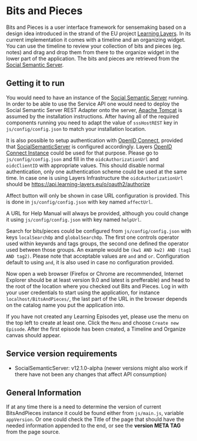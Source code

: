 Bits and Pieces
===============

Bits and Pieces is a user interface framework for sensemaking based on a design idea introduced in the strand of the EU project [Learning Layers](http://learning-layers.eu/). In its current implementation it comes with a timeline and an organizing widget. You can use the timeline to review your collection of bits and pieces (eg. notes) and drag and drop them from there to the organize widget in the lower part of the application. The bits and pieces are retrieved from the [Social Semantic Server](https://github.com/learning-layers/SocialSemanticServer).


Getting it to run
-----------------

You would need to have an instance of the [Social Semantic Server](https://github.com/learning-layers/SocialSemanticServer) running. In order to be able to use the Service API one would need to deploy the Social Semantic Server REST Adapter onto the server, [Apache Tomcat](http://tomcat.apache.org/) is assumed by the installation instructions. After having all of the required components running you need to adapt the value of `sssHostREST` key  in `js/config/config.json` to match your installation location.

It is also possible to setup authentication with [OpenID Connect](http://openid.net/connect/), provided that [SocialSemanticServer](https://github.com/learning-layers/SocialSemanticServer) is configured accordingly. Layers [OpenID Connect Instance](https://api.learning-layers.eu/o/oauth2/) could be used for that purpose. Please go to `js/config/config.json` and fill in the `oidcAuthorizationUrl` and `oidcClientID` with appropriate values. This should disable normal authentication, only one authentication scheme could be used at the same time. In case one is using Layers Infrastructure the `oidcAuthorizationUrl` should be https://api.learning-layers.eu/o/oauth2/authorize

Affect button will only be shown in case URL configuration is provided. This is done in `js/config/config.json` with key named `affectUrl`.

A URL for Help Manual will always be provided, although you could change it using `js/config/config.json` with key named `helpUrl`.

Search for bits/pieces could be configured from `js/config/config.json` with keys `localSearchOp` and `globalSearchOp`. The first one controls operator used within keywrds and tags groups, the second one defined the operator used between those groups. An example would be `(kw1 AND kw2) AND (tag1 AND tag2)`. Please note that acceptable values are `and` and `or`. Configuration default to using `and`, it is also used in case no configuration provided.

Now open a web browser (Firefox or Chrome are recommended, Internet Explorer should be at least version 9.0 and latest is prefferable) and head to the root of the location where you checked out Bits and Pieces. Log in with your user credentials to start using the application, for instance `localhost/BitsAndPieces/`, the last part of the URL in the browser depends on the catalog name you put the application into.

If you have not created any Learning Episodes yet, please use the menu on the top left to create at least one. Click the `Menu` and choose `Create new Episode`. After the first episode has been created, a Timeline and Organize canvas should appear.

Service version requirements
----------------------------

* SocialSemanticServer: v12.1.0-alpha (newer versions might also work if there have not been any changes that affect API consumption)

General Information
-------------------

If at any time there is a need to determine the version of current BitsAndPieces instance it could be found either from `js/main.js`, variable `appVersion`. Or one could check the Title of the page that should have the needed information appended to the end, or see the **version META TAG** from the page source.
